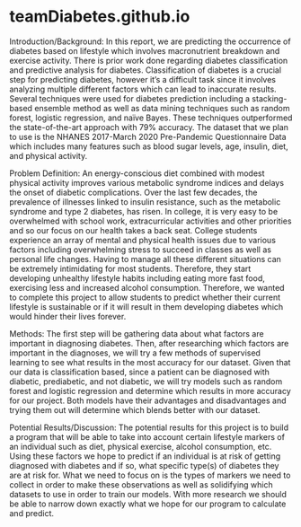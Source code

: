 # teamDiabetes.github.io
Introduction/Background:
In this report, we are predicting the occurrence of diabetes based on lifestyle which involves macronutrient breakdown and exercise activity. There is prior work done regarding diabetes classification and predictive analysis for diabetes. Classification of diabetes is a crucial step for predicting diabetes, however it’s a difficult task since it involves analyzing multiple different factors which can lead to inaccurate results. Several techniques were used for diabetes prediction including a stacking-based ensemble method as well as data mining techniques such as random forest, logistic regression, and naïve Bayes. These techniques outperformed the state-of-the-art approach with 79% accuracy. The dataset that we plan to use is the NHANES 2017-March 2020 Pre-Pandemic Questionnaire Data which includes many features such as blood sugar levels, age, insulin, diet, and physical activity.
 
Problem Definition:
An energy-conscious diet combined with modest physical activity improves various metabolic syndrome indices and delays the onset of diabetic complications. Over the last few decades, the prevalence of illnesses linked to insulin resistance, such as the metabolic syndrome and type 2 diabetes, has risen. In college, it is very easy to be overwhelmed with school work, extracurricular activities and other priorities and so our focus on our health takes a back seat. College students experience an array of mental and physical health issues due to various factors including overwhelming stress to succeed in classes as well as personal life changes. Having to manage all these different situations can be extremely intimidating for most students. Therefore, they start developing unhealthy lifestyle habits including eating more fast food, exercising less and increased alcohol consumption. Therefore, we wanted to complete this project to allow students to predict whether their current lifestyle is sustainable or if it will result in them developing diabetes which would hinder their lives forever. 
 
Methods:
The first step will be gathering data about what factors are important in diagnosing diabetes. Then, after researching which factors are important in the diagnoses, we will try a few methods of supervised learning to see what results in the most accuracy for our dataset. Given that our data is classification based, since a patient can be diagnosed with diabetic, prediabetic, and not diabetic, we will try models such as random forest and logistic regression and determine which results in more accuracy for our project. Both models have their advantages and disadvantages and trying them out will determine which blends better with our dataset.
 
Potential Results/Discussion:
The potential results for this project is to build a program that will be able to take into account certain lifestyle markers of an individual such as diet, physical exercise, alcohol consumption, etc. Using these factors we hope to predict if an individual is at risk of getting diagnosed with diabetes and if so, what specific type(s) of diabetes they are at risk for. What we need to focus on is the types of markers we need to collect in order to make these observations as well as solidifying which datasets to use in order to train our models. With more research we should be able to narrow down exactly what we hope for our program to calculate and predict.
